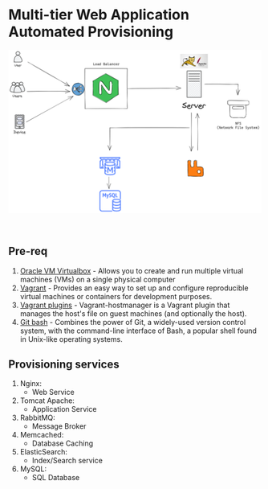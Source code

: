 # Multi-tier Web Application Automated Provisioning

![diagram-picture](./picture/diagram.png)

<br>

## Pre-req

1. [Oracle VM Virtualbox](https://www.virtualbox.org/) - Allows you to create and run multiple virtual machines (VMs) on a single physical computer
2. [Vagrant](https://www.vagrantup.com/) -  Provides an easy way to set up and configure reproducible virtual machines or containers for development purposes.
3. [Vagrant plugins](https://github.com/devopsgroup-io/vagrant-hostmanager) - Vagrant-hostmanager is a Vagrant plugin that manages the host's file on guest machines (and optionally the host).
4. [Git bash](https://git-scm.com/downloads) -  Combines the power of Git, a widely-used version control system, with the command-line interface of Bash, a popular shell found in Unix-like operating systems.

## Provisioning services

1. Nginx:
   - Web Service
2. Tomcat Apache:
   - Application Service
3. RabbitMQ:
   - Message Broker
4. Memcached:
   - Database Caching
5. ElasticSearch:
   - Index/Search service
6. MySQL:
   - SQL Database



